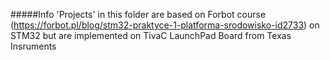 #####Info
'Projects' in this folder are based on Forbot course (https://forbot.pl/blog/stm32-praktyce-1-platforma-srodowisko-id2733) on STM32 but are implemented on TivaC LaunchPad Board from Texas Insruments